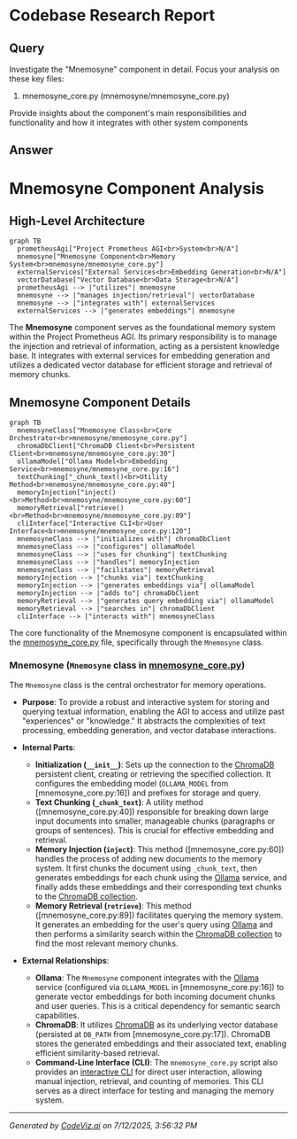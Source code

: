 # Codebase Research Report

## Query
Investigate the "Mnemosyne" component in detail. Focus your analysis on these key files:
1. mnemosyne_core.py (mnemosyne/mnemosyne_core.py)

Provide insights about the component's main responsibilities and functionality and how it integrates with other system components

## Answer
# Mnemosyne Component Analysis

## High-Level Architecture

```mermaid
graph TB
  prometheusAgi["Project Prometheus AGI<br>System<br>N/A"]
  mnemosyne["Mnemosyne Component<br>Memory System<br>mnemosyne/mnemosyne_core.py"]
  externalServices["External Services<br>Embedding Generation<br>N/A"]
  vectorDatabase["Vector Database<br>Data Storage<br>N/A"]
  prometheusAgi --> |"utilizes"| mnemosyne
  mnemosyne --> |"manages injection/retrieval"| vectorDatabase
  mnemosyne --> |"integrates with"| externalServices
  externalServices --> |"generates embeddings"| mnemosyne
```


The **Mnemosyne** component serves as the foundational memory system within the Project Prometheus AGI. Its primary responsibility is to manage the injection and retrieval of information, acting as a persistent knowledge base. It integrates with external services for embedding generation and utilizes a dedicated vector database for efficient storage and retrieval of memory chunks.

## Mnemosyne Component Details

```mermaid
graph TB
  mnemosyneClass["Mnemosyne Class<br>Core Orchestrator<br>mnemosyne/mnemosyne_core.py"]
  chromaDbClient["ChromaDB Client<br>Persistent Client<br>mnemosyne/mnemosyne_core.py:30"]
  ollamaModel["Ollama Model<br>Embedding Service<br>mnemosyne/mnemosyne_core.py:16"]
  textChunking["_chunk_text()<br>Utility Method<br>mnemosyne/mnemosyne_core.py:40"]
  memoryInjection["inject()<br>Method<br>mnemosyne/mnemosyne_core.py:60"]
  memoryRetrieval["retrieve()<br>Method<br>mnemosyne/mnemosyne_core.py:89"]
  cliInterface["Interactive CLI<br>User Interface<br>mnemosyne/mnemosyne_core.py:120"]
  mnemosyneClass --> |"initializes with"| chromaDbClient
  mnemosyneClass --> |"configures"| ollamaModel
  mnemosyneClass --> |"uses for chunking"| textChunking
  mnemosyneClass --> |"handles"| memoryInjection
  mnemosyneClass --> |"facilitates"| memoryRetrieval
  memoryInjection --> |"chunks via"| textChunking
  memoryInjection --> |"generates embeddings via"| ollamaModel
  memoryInjection --> |"adds to"| chromaDbClient
  memoryRetrieval --> |"generates query embedding via"| ollamaModel
  memoryRetrieval --> |"searches in"| chromaDbClient
  cliInterface --> |"interacts with"| mnemosyneClass
```


The core functionality of the Mnemosyne component is encapsulated within the [mnemosyne_core.py](mnemosyne_core.py) file, specifically through the `Mnemosyne` class.

### **Mnemosyne** (`Mnemosyne` class in [mnemosyne_core.py](mnemosyne_core.py))

The `Mnemosyne` class is the central orchestrator for memory operations.

*   **Purpose**: To provide a robust and interactive system for storing and querying textual information, enabling the AGI to access and utilize past "experiences" or "knowledge." It abstracts the complexities of text processing, embedding generation, and vector database interactions.

*   **Internal Parts**:
    *   **Initialization (`__init__`)**: Sets up the connection to the [ChromaDB](mnemosyne_core.py:30) persistent client, creating or retrieving the specified collection. It configures the embedding model (`OLLAMA_MODEL` from [mnemosyne_core.py:16]) and prefixes for storage and query.
    *   **Text Chunking (`_chunk_text`)**: A utility method ([mnemosyne_core.py:40]) responsible for breaking down large input documents into smaller, manageable chunks (paragraphs or groups of sentences). This is crucial for effective embedding and retrieval.
    *   **Memory Injection (`inject`)**: This method ([mnemosyne_core.py:60]) handles the process of adding new documents to the memory system. It first chunks the document using `_chunk_text`, then generates embeddings for each chunk using the [Ollama](mnemosyne_core.py:77) service, and finally adds these embeddings and their corresponding text chunks to the [ChromaDB collection](mnemosyne_core.py:84).
    *   **Memory Retrieval (`retrieve`)**: This method ([mnemosyne_core.py:89]) facilitates querying the memory system. It generates an embedding for the user's query using [Ollama](mnemosyne_core.py:97) and then performs a similarity search within the [ChromaDB collection](mnemosyne_core.py:102) to find the most relevant memory chunks.

*   **External Relationships**:
    *   **Ollama**: The `Mnemosyne` component integrates with the [Ollama](mnemosyne_core.py:10) service (configured via `OLLAMA_MODEL` in [mnemosyne_core.py:16]) to generate vector embeddings for both incoming document chunks and user queries. This is a critical dependency for semantic search capabilities.
    *   **ChromaDB**: It utilizes [ChromaDB](mnemosyne_core.py:11) as its underlying vector database (persisted at `DB_PATH` from [mnemosyne_core.py:17]). ChromaDB stores the generated embeddings and their associated text, enabling efficient similarity-based retrieval.
    *   **Command-Line Interface (CLI)**: The `mnemosyne_core.py` script also provides an [interactive CLI](mnemosyne_core.py:120) for direct user interaction, allowing manual injection, retrieval, and counting of memories. This CLI serves as a direct interface for testing and managing the memory system.

---
*Generated by [CodeViz.ai](https://codeviz.ai) on 7/12/2025, 3:56:32 PM*
